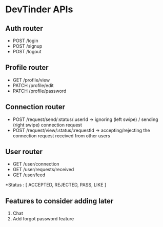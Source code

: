 # DevTinder APIs

## Auth router

- POST /login
- POST /signup
- POST /logout

## Profile router

- GET /profile/view
- PATCH /profile/edit
- PATCH /profile/password

## Connection router

- POST /request/send/:status/:userId -> ignoring (left swipe) / sending (right swipe) connection request
- POST /request/view/:status/:requestId -> accepting/rejecting the connection request received from other users

## User router

- GET /user/connection
- GET /user/requests/received
- GET /user/feed

\*Status : [ ACCEPTED, REJECTED, PASS, LIKE ]

## Features to consider adding later

1. Chat
2. Add forgot password feature
